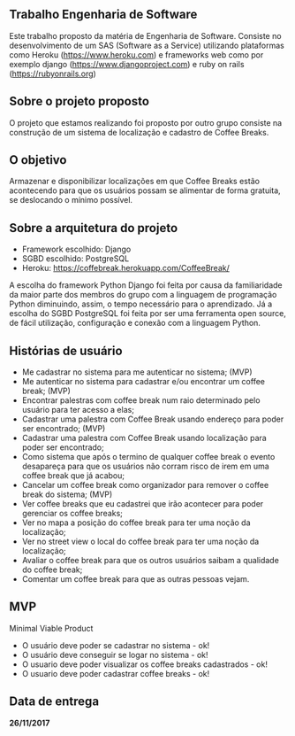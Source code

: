 ## Trabalho Engenharia de Software ##
  Este trabalho proposto da matéria de Engenharia de Software.
   Consiste no desenvolvimento de um SAS (Software as a Service) utilizando
   plataformas como Heroku (https://www.heroku.com) e frameworks web como por exemplo django (https://www.djangoproject.com) e
   ruby on rails (https://rubyonrails.org)

## Sobre o projeto proposto ##
  O projeto que estamos realizando foi proposto por outro grupo consiste na construção de um sistema de localização
   e cadastro de Coffee Breaks.

## O objetivo ##
  Armazenar e disponibilizar localizações em que Coffee Breaks estão acontecendo para que os usuários possam
  se alimentar de forma gratuita, se deslocando o mínimo possível.

## Sobre a arquitetura do projeto ##
  * Framework escolhido: Django
  * SGBD escolhido: PostgreSQL
  * Heroku: https://coffebreak.herokuapp.com/CoffeeBreak/

  A escolha do framework Python Django foi feita por causa da familiaridade da maior parte dos membros do grupo com a linguagem de programação Python
  diminuindo, assim, o tempo necessário para o aprendizado.
  Já a escolha do SGBD PostgreSQL foi feita por ser uma ferramenta open source, de fácil utilização, configuração e conexão com a linguagem Python.

## Histórias de usuário ##
  * Me cadastrar no sistema para me autenticar no sistema; (MVP)
  * Me autenticar no sistema para cadastrar e/ou encontrar um coffee break; (MVP)
  * Encontrar palestras com coffee break num raio determinado pelo usuário para ter acesso a elas; 
  * Cadastrar uma palestra com Coffee Break usando endereço para poder ser encontrado; (MVP)
  * Cadastrar uma palestra com Coffee Break usando localização para poder ser encontrado;
  * Como sistema que após o termino de qualquer coffee break o evento desapareça para que os usuários não corram risco de irem em uma coffee break que já acabou;
  * Cancelar um coffee break como organizador para remover o coffee break do sistema; (MVP)
  * Ver coffee breaks que eu cadastrei que irão acontecer para poder gerenciar os coffee breaks;
  * Ver no mapa a posição do coffee break para ter uma noção da localização;
  * Ver no street view o local do coffee break para ter uma noção da localização;
  * Avaliar o coffee break para que os outros usuários saibam a qualidade do coffee break;
  * Comentar um coffee break para que as outras pessoas vejam.

## MVP ##
 Minimal Viable Product

  * O usuário deve poder se cadastrar no sistema - ok!
  * O usuário deve conseguir se logar no sistema - ok!
  * O usuario deve poder visualizar os coffee breaks cadastrados - ok!
  * O usuario deve poder cadastrar coffee breaks - ok!


## Data de entrega ##

  **26/11/2017**
